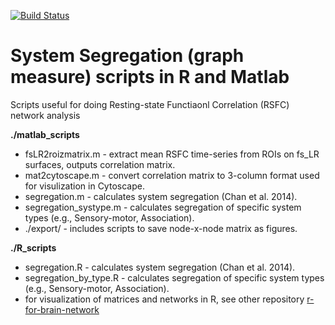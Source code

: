 [![Build Status](https://www.travis-ci.com/mychan24/system_matrix_tools.svg?branch=master)](https://www.travis-ci.com/mychan24/system_matrix_tools)
# System Segregation (graph measure) scripts in R and Matlab

Scripts useful for doing Resting-state Functiaonl Correlation (RSFC) network analysis

**./matlab_scripts**
*  fsLR2roizmatrix.m - extract mean RSFC time-series from ROIs on fs_LR surfaces, outputs correlation matrix. 
*  mat2cytoscape.m  - convert correlation matrix to 3-column format used for visulization in Cytoscape.
*  segregation.m  -  calculates system segregation (Chan et al. 2014). 
*  segregation_systype.m  -  calculates segregation of specific system types (e.g., Sensory-motor, Association). 
*  ./export/ - includes scripts to save node-x-node matrix as figures.

**./R_scripts**
*  segregation.R  -  calculates system segregation (Chan et al. 2014). 
*  segregation_by_type.R  -  calculates segregation of specific system types (e.g., Sensory-motor, Association). 
*  for visualization of matrices and networks in R, see other repository [r-for-brain-network](https://github.com/mychan24/r-for-brain-network)

